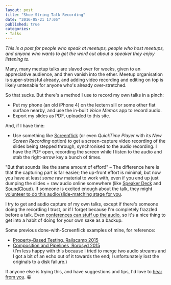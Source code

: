 ```yaml
---
layout: post
title: "Shoe-String Talk Recording"
date: "2016-05-21 17:05"
published: true
categories:
- Talks
---
```


_This is a post for people who speak at meetups, people who host meetups, and anyone who wants to get the word out about a speaker they enjoy listening to._

Many, many meetup talks are slaved over for weeks, given to an appreciative audience, and then vanish into the ether. Meetup organisation is super-stressful already, and adding video recording and editing on top is likely untenable for anyone who's already over-stretched.

So that sucks. But there's a method I use to record my own talks in a pinch:

* Put my phone (an old iPhone 4) on the lectern sill or some other flat surface nearby, and use the in-built _Voice Memos_ app to record audio.
* Export my slides as PDF, uploaded to this site.

And, if I have time:

* Use something like [Screenflick](http://www.araelium.com/screenflick) (or even _QuickTime Player_ with its _New Screen Recording_ option) to get a screen-capture video recording of the slides being stepped through, synchronised to the audio recording. I have the PDF open, recording the screen while I listen to the audio and stab the right-arrow key a bunch of times.

"But that sounds like the same amount of effort!" – The difference here is that the capturing part is far easier; the up-front effort is minimal, but now you have at least *some* raw material to work with, even if you end up just dumping the slides + raw audio online somewhere (like [Speaker Deck](https://speakerdeck.com) and [SoundCloud](https://soundcloud.com)). If someone is excited enough about the talk, they might [volunteer to do this audio/slide-matching stage for you](https://twitter.com/damncabbage/status/728797145248096257).

I try to get and audio capture of my own talks, except if there's someone doing the recording I trust, or if I forget because I'm completely frazzled before a talk. Even [conferences can stuff up the audio](https://vimeo.com/131377935), so it's a nice thing to get into a habit of doing for your own sake as a backup.

Some previous done-with-Screenflick examples of mine, for reference:

* [Property-Based Testing, Railscamp 2015](http://robhoward.id.au/talks/2015/06/property-based-testing/)
* [Composition and Pipelines, Rorosyd 2015](http://robhoward.id.au/talks/2015/09/composition-and-pipelines/)  
  (I'm less happy with this because I tried to merge two audio streams and I got a bit of an echo out of it towards the end; I unfortunately lost the originals to a disk failure.)

If anyone else is trying this, and have suggestions and tips, I'd love to [hear from you](https://twitter.com/damncabbage). 😀
